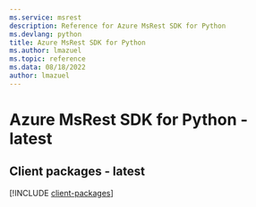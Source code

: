```yaml
---
ms.service: msrest
description: Reference for Azure MsRest SDK for Python
ms.devlang: python
title: Azure MsRest SDK for Python
ms.author: lmazuel
ms.topic: reference
ms.data: 08/18/2022
author: lmazuel
---
```

# Azure MsRest SDK for Python - latest

## Client packages - latest
[!INCLUDE [client-packages](msrest-client-index.md)]